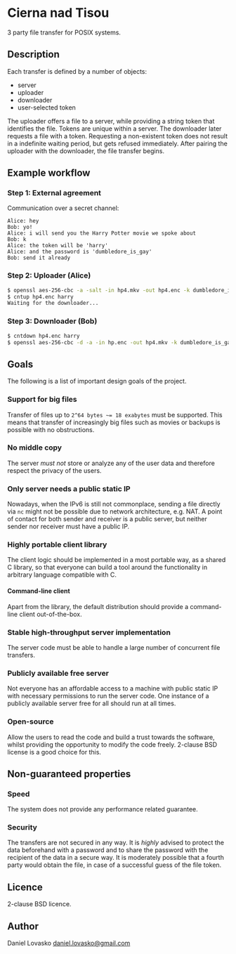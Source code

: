 # Cierna nad Tisou
3 party file transfer for POSIX systems.

## Description
Each transfer is defined by a number of objects:
 * server
 * uploader
 * downloader
 * user-selected token

The uploader offers a file to a server, while providing a string token that
identifies the file. Tokens are unique within a server. The downloader later
requests a file with a token. Requesting a non-existent token does not result
in a indefinite waiting period, but gets refused immediately. After pairing the
uploader with the downloader, the file transfer begins.

## Example workflow
### Step 1: External agreement
Communication over a secret channel:
```
Alice: hey
Bob: yo!
Alice: i will send you the Harry Potter movie we spoke about
Bob: k
Alice: the token will be 'harry' 
Alice: and the password is 'dumbledore_is_gay'
Bob: send it already
```

### Step 2: Uploader (Alice)
```sh
$ openssl aes-256-cbc -a -salt -in hp4.mkv -out hp4.enc -k dumbledore_is_gay
$ cntup hp4.enc harry
Waiting for the downloader...
```

### Step 3: Downloader (Bob)
```sh
$ cntdown hp4.enc harry
$ openssl aes-256-cbc -d -a -in hp.enc -out hp4.mkv -k dumbledore_is_gay
```

## Goals
The following is a list of important design goals of the project.

### Support for big files
Transfer of files up to `2^64 bytes ~= 18 exabytes` must be supported. This
means that transfer of increasingly big files such as movies or backups is
possible with no obstructions.

### No middle copy
The server *must not* store or analyze any of the user data and therefore
respect the privacy of the users.

### Only server needs a public static IP
Nowadays, when the IPv6 is still not commonplace, sending a file directly via
`nc` might not be possible due to network architecture, e.g. NAT. A point of
contact for both sender and receiver is a public server, but neither sender nor
receiver must have a public IP.

### Highly portable client library
The client logic should be implemented in a most portable way, as a shared C
library, so that everyone can build a tool around the functionality in
arbitrary language compatible with C. 

#### Command-line client
Apart from the library, the default distribution should provide a command-line
client out-of-the-box.

### Stable high-throughput server implementation
The server code must be able to handle a large number of concurrent file
transfers.

### Publicly available free server
Not everyone has an affordable access to a machine with public static IP with
necessary permissions to run the server code. One instance of a publicly
available server free for all should run at all times.

### Open-source
Allow the users to read the code and build a trust towards the software, whilst
providing the opportunity to modify the code freely. 2-clause BSD license is a
good choice for this.

## Non-guaranteed properties
### Speed
The system does not provide any performance related guarantee.

### Security
The transfers are not secured in any way. It is *highly* advised to protect the
data beforehand with a password and to share the password with the recipient of
the data in a secure way. It is moderately possible that a fourth party would
obtain the file, in case of a successful guess of the file token.

## Licence
2-clause BSD licence. 

## Author
Daniel Lovasko daniel.lovasko@gmail.com

